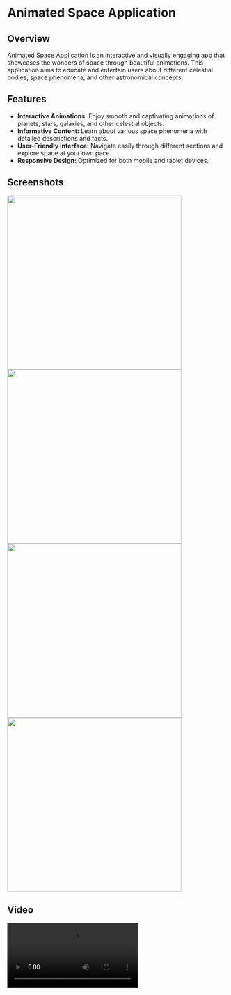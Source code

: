 # Animated Space Application

## Overview

Animated Space Application is an interactive and visually engaging app that showcases the wonders of space through beautiful animations. This application aims to educate and entertain users about different celestial bodies, space phenomena, and other astronomical concepts.

## Features

- **Interactive Animations:** Enjoy smooth and captivating animations of planets, stars, galaxies, and other celestial objects.
- **Informative Content:** Learn about various space phenomena with detailed descriptions and facts.
- **User-Friendly Interface:** Navigate easily through different sections and explore space at your own pace.
- **Responsive Design:** Optimized for both mobile and tablet devices.

## Screenshots
 <img src="https://github.com/user-attachments/assets/458b701d-225d-4296-b57c-484d5902a713" height=400 >
 <img src="https://github.com/user-attachments/assets/31208756-4f7b-419c-9d48-315e0db5ae03" height=400 >
 <img src="https://github.com/user-attachments/assets/a8f6af37-a813-4710-a9a7-7ea9bad71e74" height=400 >
 <img src="https://github.com/user-attachments/assets/6796e85a-16c8-4e55-8ee5-91d37c0727cc" height=400 >

   ## Video

   <video src ="https://github.com/user-attachments/assets/36bf42f6-fa6f-4f0d-bcbf-8b285139d72b">
   
     



## Installation

### Prerequisites

- Dart SDK: Included with Flutter
- Android Studio or Visual Studio Code: Recommended for development


